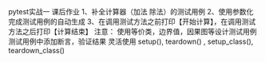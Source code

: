 pytest实战一
课后作业
1、补全计算器（加法 除法）的测试用例
2、使用参数化完成测试用例的自动生成
3、在调用测试方法之前打印【开始计算】，在调用测试方法之后打印【计算结束】
注意：
使用等价类，边界值，因果图等设计测试用例
测试用例中添加断言，验证结果
灵活使用 setup(), teardown() , setup_class(), teardown_class()